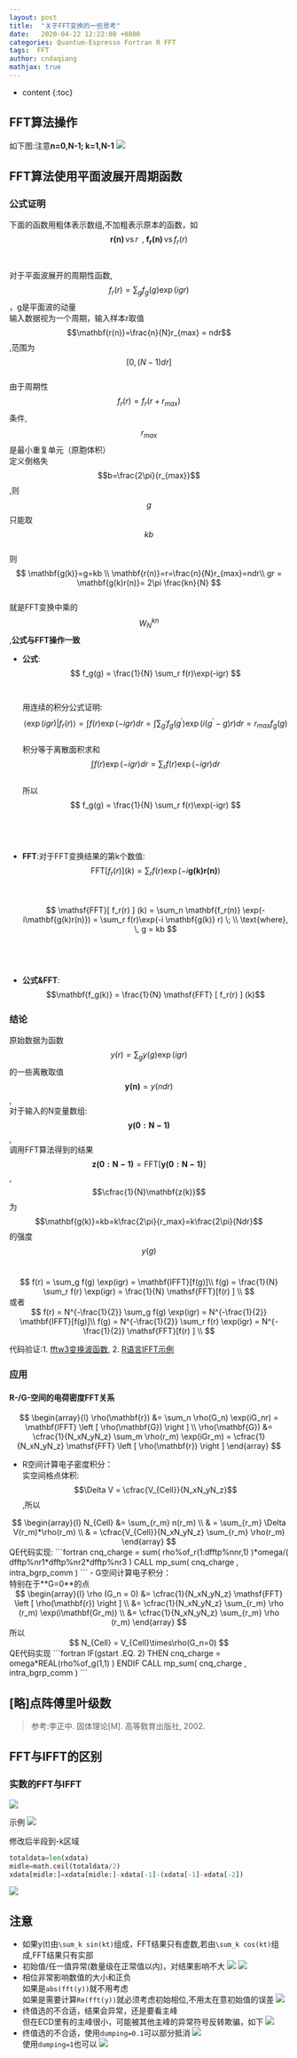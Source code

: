 ```yaml
---
layout: post
title:  "关于FFT变换的一些思考"
date:   2020-04-22 12:22:00 +0800
categories: Quantum-Espresso Fortran R FFT
tags:  FFT
author: cndaqiang
mathjax: true
---
```

* content
{:toc}






## FFT算法操作
如下图:注意**n=0,N-1; k=1,N-1**
![](/uploads/2020/04/fft_dft.png)


## FFT算法使用平面波展开周期函数
### 公式证明
下面的函数用粗体表示数组,不加粗表示原本的函数，如 $$\mathbf{r(n)} \, \text{vs} \, r \; \; , \; \mathbf{f_r(n)} \, \text{vs} \,f_r(r)$$<br><br>
对于平面波展开的周期性函数,$$f_r(r) = \sum_g f_g(g) \exp(igr)$$，g是平面波的动量<br>
输入数据视为一个周期，输入样本r取值$$\mathbf{r(n)}=\frac{n}{N}r_{max} = ndr$$,范围为$$[0,(N-1)dr]$$<br>
由于周期性$$f_r(r) = f_r(r + r_{max})$$条件,$$r_{max}$$是最小重复单元（原胞体积）<br>
定义倒格失$$b=\frac{2\pi}{r_{max}}$$,则$$g$$只能取$$kb$$<br>
则<br>
$$
\mathbf{g(k)}=g=kb \\
\mathbf{r(n)}=r=\frac{n}{N}r_{max}=ndr\\ 
gr = \mathbf{g(k)r(n)}= 2\pi \frac{kn}{N}
$$
<br>就是FFT变换中乘的$$W_N^{kn}$$,**公式与FFT操作一致**


- **公式**: $$ f_g(g) = \frac{1}{N} \sum_r f(r)\exp(-igr) $$ <br><br>
用连续的积分公式证明:<br>
$$
\langle \exp(igr) | f_r(r) \rangle 
= \int  f(r)\exp(-igr) dr 
= \int \sum_{g^{'}} f_g(g^{'}) \exp(i(g^{'}-g)r) dr 
=  r_{max} f_g(g) 
$$
<br>积分等于离散面积求和<br>
$$
\int  f(r)\exp(-igr) dr  = \sum_r f(r)\exp(-igr) dr
$$
<br>所以<br>
$$
f_g(g) = \frac{1}{N} \sum_r f(r)\exp(-igr)
$$
<br><br><br>

- **FFT**:对于FFT变换结果的第k个数值: $$\mathsf{FFT}[ f_r(r) ] (k) = \sum_r f(r)\exp(-i\mathbf{g(k)r(n)})  $$<br><br>
$$
\mathsf{FFT}[ f_r(r) ] (k) = \sum_n \mathbf{f_r(n)} \exp(-i\mathbf{g(k)r(n)}) 
= \sum_r f(r)\exp(-i \mathbf{g(k)} r) \; \\
\text{where}, \, g = kb
$$
<br><br><br>

- **公式&FFT**: $$\mathbf{f_g(k)} = \frac{1}{N} \mathsf{FFT}  [ f_r(r) ] (k)$$

### 结论
原始数据为函数$$y(r)=\sum_g y(g) \exp(igr)$$的一些离散取值$$\mathbf{y(n)}=y(ndr)$$,<br>
对于输入的N变量数组: $$\mathbf{y(0:N-1)}$$,<br>
调用FFT算法得到的结果$$\mathbf{z(0:N-1)} = \mathsf{FFT}[\mathbf{y(0:N-1)}]$$,<br>
$$\cfrac{1}{N}\mathbf{z(k)}$$为$$\mathbf{g(k)}=kb=k\frac{2\pi}{r_max}=k\frac{2\pi}{Ndr}$$的强度$$y(g)$$<br>
<center>
$$
f(r) = \sum_g f(g) \exp(igr) = \mathbf{IFFT}[f(g)]\\
f(g) = \frac{1}{N} \sum_r f(r) \exp(igr) = \frac{1}{N} \mathsf{FFT}[f(r) ] \\
$$
</center>
或者
<center>
$$
f(r) = N^{-\frac{1}{2}} \sum_g f(g) \exp(igr) = N^{-\frac{1}{2}} \mathbf{IFFT}[f(g)]\\
f(g) = N^{-\frac{1}{2}} \sum_r f(r) \exp(igr) = N^{-\frac{1}{2}} \mathsf{FFT}[f(r) ] \\
$$
</center>

代码验证:1. [fftw3变换波函数](/2019/04/06/Fortran-math/#fftw3), 2. [R语言IFFT示例](/2019/05/09/R/#ifft示例)<br>

### 应用
#### R-/G-空间的电荷密度FFT关系
<center>
$$
\begin{array}{l}
\rho(\mathbf{r}) &= \sum_n \rho(G_n) \exp(iG_nr) =  \mathbf{IFFT} \left [ \rho(\mathbf{G}) \right ]
\\ \rho(\mathbf{G}) &= \cfrac{1}{N_xN_yN_z} \sum_m \rho(r_m) \exp(iGr_m) = \cfrac{1}{N_xN_yN_z} \mathsf{FFT}  \left [ \rho(\mathbf{r}) \right ]
\end{array}
$$
</center>

- R空间计算电子密度积分：<br>
实空间格点体积:$$\Delta V = \cfrac{V_{Cell}}{N_xN_yN_z}$$,所以
<center>
$$
\begin{array}{l}
   N_{Cell} &= \sum_{r_m} n(r_m) \\
            & = \sum_{r_m} \Delta V(r_m)*\rho(r_m) \\
            & = \cfrac{V_{Cell}}{N_xN_yN_z}  \sum_{r_m} \rho(r_m)
\end{array}
$$
</center>
QE代码实现:
```fortran
  cnq_charge = sum( rho%of_r(1:dfftp%nnr,1) )*omega/( dfftp%nr1*dfftp%nr2*dfftp%nr3 )
  CALL mp_sum(  cnq_charge , intra_bgrp_comm )
```
- G空间计算电子积分：<br>
特别在于**G=0**的点
<center>
$$
        \begin{array}{l}
\rho (G_n = 0) &=   \cfrac{1}{N_xN_yN_z} \mathsf{FFT}  \left [ \rho(\mathbf{r}) \right ] \\
&=  \cfrac{1}{N_xN_yN_z} \sum_{r_m} \rho (r_m) \exp(i\mathbf(Gr_m))   \\
&=  \cfrac{1}{N_xN_yN_z} \sum_{r_m} \rho (r_m)  
        \end{array}
$$
</center>
所以
<center>
$$
N_{Cell} =  V_{Cell}\times\rho(G_n=0)
$$
</center>
QE代码实现
```fortran
   IF(gstart .EQ. 2) THEN
      cnq_charge = omega*REAL(rho%of_g(1,1) )
   ENDIF
   CALL mp_sum(  cnq_charge , intra_bgrp_comm )
```



## [略]点阵傅里叶级数
>参考:李正中. 固体理论[M]. 高等敎育出版社, 2002.

## FFT与IFFT的区别
### 实数的FFT与IFFT
![](/uploads/2020/07/fftandifft.jpg)

示例
![](/uploads/2020/07/absorb_sinx2x1.png)

修改后半段到-k区域
```python
totaldata=len(xdata)
midle=math.ceil(totaldata/2)
xdata[midle:]=xdata[midle:]-xdata[-1]-(xdata[-1]-xdata[-2])
```
![](/uploads/2020/04/fft_real.png)


## 注意

- 如果y(t)由`\sum_k sin(kt)`组成，FFT结果只有虚数,若由`\sum_k cos(kt)`组成,FFT结果只有实部
- 初始值/任一值异常(数量级在正常值以内)，对结果影响不大
![](/uploads/2020/07/fft1.png)
![](/uploads/2020/07/fft5.png)
- 相位非常影响数值的大小和正负 <br>
如果是`abs(fft(y))`就不用考虑 <br>
如果是需要计算`Re(fft(y))`就必须考虑初始相位,不用太在意初始值的误差
![](/uploads/2020/07/fftxiang.png)
- 终值选的不合适，结果会异常，还是要看主峰<br>
但在ECD里有的主峰很小，可能被其他主峰的异常符号反转欺骗，如下
![](/uploads/2020/07/fftwei.png)
- 终值选的不合适，使用`dumping=0.1`可以部分抵消
![](/uploads/2020/07/fftdumping.png)<br>
使用`dumping=1`也可以
![](/uploads/2020/07/fftdumping5.png)

